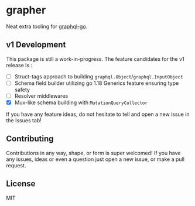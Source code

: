 # grapher
Neat extra tooling for [graphql-go](https://github.com/graphql-go/graphql).

## v1 Development
This package is still a work-in-progress. The feature candidates for the v1 release is :
- [ ] Struct-tags approach to building `graphql.Object`/`graphql.InputObject`
- [ ] Schema field builder utilizing go 1.18 Generics feature ensuring type safety
- [ ] Resolver middlewares
- [x] Mux-like schema building with `MutationQueryCollector`

If you have any feature ideas, do not hesitate to tell and open a new issue in the Issues tab!

## Contributing
Contributions in any way, shape, or form is super welcomed! If you have any issues, ideas or even a question just open a new issue, or make a pull request. 

## License
MIT

